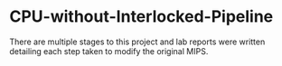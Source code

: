 # CPU-without-Interlocked-Pipeline

There are multiple stages to this project and lab reports were written detailing each step taken to modify the original MIPS.

